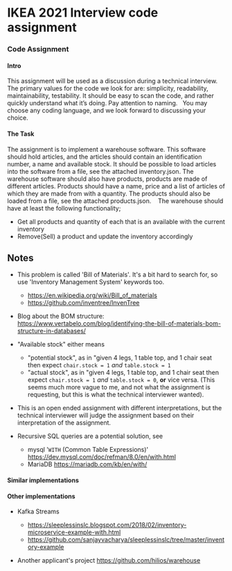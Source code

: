 # IKEA 2021 Interview code assignment

### Code Assignment

#### Intro
This assignment will be used as a discussion during a technical interview.
The primary values for the code we look for are: simplicity, readability, maintainability, testability. It should be easy to scan the code, and rather quickly understand what it’s doing. Pay attention to naming.
 
You may choose any coding language, and we look forward to discussing your choice.

#### The Task
The assignment is to implement a warehouse software. This software should hold articles, and the articles should contain an identification number, a name and available stock. It should be possible to load articles into the software from a file, see the attached inventory.json.
The warehouse software should also have products, products are made of different articles. Products should have a name, price and a list of articles of which they are made from with a quantity. The products should also be loaded from a file, see the attached products.json. 
 
The warehouse should have at least the following functionality;
* Get all products and quantity of each that is an available with the current inventory
* Remove(Sell) a product and update the inventory accordingly


## Notes

* This problem is called 'Bill of Materials'. It's a bit hard to search for, so use 'Inventory Management System' keywords too.
  * https://en.wikipedia.org/wiki/Bill_of_materials
  * https://github.com/inventree/InvenTree

* Blog about the BOM structure: https://www.vertabelo.com/blog/identifying-the-bill-of-materials-bom-structure-in-databases/
* "Available stock" either means 
  * "potential stock", as in "given 4 legs, 1 table top, and 1 chair seat then expect `chair.stock = 1` *and* `table.stock = 1`
  * "actual stock", as in "given 4 legs, 1 table top, and 1 chair seat then expect `chair.stock = 1` *and* `table.stock = 0`, **or** vice versa. (This seems much more vague to me, and not what the assignment is requesting, but this is what the technical interviewer wanted).
  
* This is an open ended assignment with different interpretations, but the technical interviewer will judge the assignment based on their interpretation of the assignment.
* Recursive SQL queries are a potential solution, see 
  * mysql '`WITH` (Common Table Expressions)' https://dev.mysql.com/doc/refman/8.0/en/with.html 
  * MariaDB https://mariadb.com/kb/en/with/

#### Similar implementations 


#### Other implementations

* Kafka Streams 
  * https://sleeplessinslc.blogspot.com/2018/02/inventory-microservice-example-with.html 
  * https://github.com/sanjayvacharya/sleeplessinslc/tree/master/inventory-example

* Another applicant's project https://github.com/hilios/warehouse

